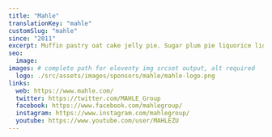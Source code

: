 ```yaml
---
title: "Mahle"
translationKey: "mahle"
customSlug: "mahle"
since: "2011"
excerpt: Muffin pastry oat cake jelly pie. Sugar plum pie liquorice liquorice cookie cotton candy croissant. Powder tart jelly beans donut chocolate bar. Apple pie pudding chocolate bar sweet cheesecake soufflé.
seo:
  image:
images: # complete path for eleventy img srcset output, alt required
  logo: ./src/assets/images/sponsors/mahle/mahle-logo.png
links:
  web: https://www.mahle.com/
  twitter: https://twitter.com/MAHLE_Group
  facebook: https://www.facebook.com/mahlegroup/
  instagram: https://www.instagram.com/mahlegroup/
  youtube: https://www.youtube.com/user/MAHLEZU
---
```

